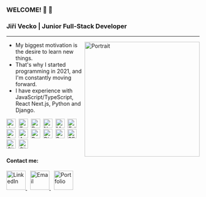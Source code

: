 <h3 align="left">WELCOME! 👋 🤗</h3>
<h3 align="left">Jiří Vecko | Junior Full-Stack Developer</h3>

---

<a href="https://www.jirivecko.cz" target="_blank" rel="noopener noreferrer">
  <img src="https://www.jirivecko.cz/_next/image?url=%2F_next%2Fstatic%2Fmedia%2Fji%C5%99%C3%AD_vecko_logo_PNG.3bc95234.png&w=1080&q=75" alt="Portrait" width="300" align="right" />
</a>

- My biggest motivation is the desire to learn new things.  
- That's why I started programming in 2021, and I'm constantly moving forward.  
- I have experience with JavaScript/TypeScript, React Next.js, Python and Django.
 
<img src="https://cdn.jsdelivr.net/gh/devicons/devicon/icons/javascript/javascript-original.svg" alt="JavaScript" width="24" /> 
<img src="https://cdn.jsdelivr.net/gh/devicons/devicon/icons/typescript/typescript-original.svg" alt="TypeScript" width="24" /> 
<img src="https://cdn.jsdelivr.net/gh/devicons/devicon/icons/react/react-original.svg" alt="React" width="24" /> 
<img src="https://cdn.jsdelivr.net/gh/devicons/devicon/icons/nextjs/nextjs-original.svg" alt="Next.js" width="24" /> 
<img src="https://raw.githubusercontent.com/mui/material-ui/master/docs/public/static/logo.png" alt="Material UI" width="24" /> 
<img src="https://cdn.simpleicons.org/tailwindcss" alt="Tailwind CSS" width="24" /> 
<img src="https://cdn.jsdelivr.net/gh/devicons/devicon/icons/redux/redux-original.svg" alt="Redux" width="24" /> 
<img src="https://cdn.simpleicons.org/axios" alt="Axios" width="24" /> 
<img src="https://cdn.jsdelivr.net/gh/devicons/devicon/icons/python/python-original.svg" alt="Python" width="24" /> 
<img src="https://cdn.jsdelivr.net/gh/devicons/devicon/icons/django/django-plain.svg" alt="Django" width="24" /> 
<img src="https://cdn.jsdelivr.net/gh/devicons/devicon/icons/postgresql/postgresql-original.svg" alt="PostgreSQL" width="24" /> 
<img src="https://img.icons8.com/ios-filled/50/000000/api-settings.png" alt="REST API" width="24" /> 
<img src="https://cdn.jsdelivr.net/gh/devicons/devicon/icons/git/git-original.svg" alt="Git" width="24" /> 
<img src="https://cdn.jsdelivr.net/gh/devicons/devicon/icons/github/github-original.svg" alt="GitHub" width="24" />

#### Contact me:

<a href="https://www.linkedin.com/in/ji%C5%99%C3%AD-vecko-44579b127/">
  <img src="https://cdn.jsdelivr.net/gh/devicons/devicon/icons/linkedin/linkedin-original.svg" alt="LinkedIn" width="50" />
</a> 
<a href="mailto:veckoj@seznam.cz">
  <img src="https://cdn-icons-png.flaticon.com/512/561/561127.png" alt="Email" width="50" />
</a> 
<a href="https://www.jirivecko.cz" target="_blank" rel="noopener noreferrer">
  <img src="https://cdn-icons-png.flaticon.com/512/841/841364.png" alt="Portfolio" width="50" />
</a>
